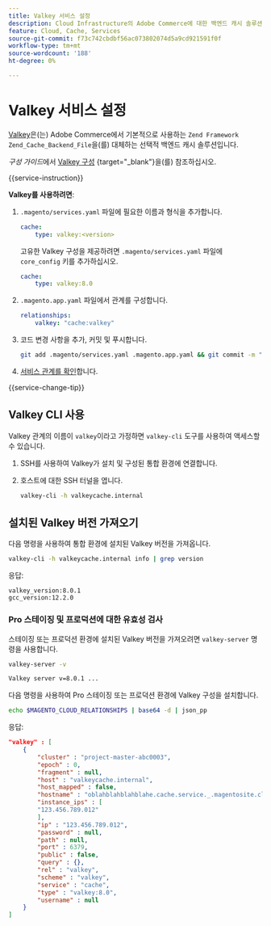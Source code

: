 ```yaml
---
title: Valkey 서비스 설정
description: Cloud Infrastructure의 Adobe Commerce에 대한 백엔드 캐시 솔루션인 Valkey를 설정하고 최적화하는 방법에 대해 알아봅니다.
feature: Cloud, Cache, Services
source-git-commit: f73c742cbdbf56ac073802074d5a9cd921591f0f
workflow-type: tm+mt
source-wordcount: '188'
ht-degree: 0%

---
```


# Valkey 서비스 설정

[Valkey](https://valkey.io)은(는) Adobe Commerce에서 기본적으로 사용하는 `Zend Framework Zend_Cache_Backend_File`을(를) 대체하는 선택적 백엔드 캐시 솔루션입니다.

_구성 가이드_&#x200B;에서 [Valkey 구성](https://experienceleague.adobe.com/docs/commerce-operations/configuration-guide/cache/valkey/config-valkey.html) {target="_blank"}을(를) 참조하십시오.

{{service-instruction}}

**Valkey를 사용하려면**:

1. `.magento/services.yaml` 파일에 필요한 이름과 형식을 추가합니다.

   ```yaml
   cache:
       type: valkey:<version>
   ```

   고유한 Valkey 구성을 제공하려면 `.magento/services.yaml` 파일에 `core_config` 키를 추가하십시오.

   ```yaml
   cache:
       type: valkey:8.0
   ```

1. `.magento.app.yaml` 파일에서 관계를 구성합니다.

   ```yaml
   relationships:
       valkey: "cache:valkey"
   ```

1. 코드 변경 사항을 추가, 커밋 및 푸시합니다.

   ```bash
   git add .magento/services.yaml .magento.app.yaml && git commit -m "Enable valkey service" && git push origin <branch-name>
   ```

1. [서비스 관계를 확인](services-yaml.md#service-relationships)합니다.

{{service-change-tip}}

## Valkey CLI 사용

Valkey 관계의 이름이 `valkey`이라고 가정하면 `valkey-cli` 도구를 사용하여 액세스할 수 있습니다.

1. SSH를 사용하여 Valkey가 설치 및 구성된 통합 환경에 연결합니다.

1. 호스트에 대한 SSH 터널을 엽니다.

   ```bash
   valkey-cli -h valkeycache.internal
   ```

## 설치된 Valkey 버전 가져오기

다음 명령을 사용하여 통합 환경에 설치된 Valkey 버전을 가져옵니다.

```bash
valkey-cli -h valkeycache.internal info | grep version
```

응답:

```
valkey_version:8.0.1
gcc_version:12.2.0
```

### Pro 스테이징 및 프로덕션에 대한 유효성 검사

스테이징 또는 프로덕션 환경에 설치된 Valkey 버전을 가져오려면 `valkey-server` 명령을 사용합니다.

```bash
valkey-server -v
```

```bash
Valkey server v=8.0.1 ...
```

다음 명령을 사용하여 Pro 스테이징 또는 프로덕션 환경에 Valkey 구성을 설치합니다.

```bash
echo $MAGENTO_CLOUD_RELATIONSHIPS | base64 -d | json_pp
```

응답:

```json
"valkey" : [
    {
        "cluster" : "project-master-abc0003",
        "epoch" : 0,
        "fragment" : null,
        "host" : "valkeycache.internal",
        "host_mapped" : false,
        "hostname" : "oblahblahblahblahe.cache.service._.magentosite.cloud",
        "instance_ips" : [
        "123.456.789.012"
        ],
        "ip" : "123.456.789.012",
        "password" : null,
        "path" : null,
        "port" : 6379,
        "public" : false,
        "query" : {},
        "rel" : "valkey",
        "scheme" : "valkey",
        "service" : "cache",
        "type" : "valkey:8.0",
        "username" : null
    }
]
```
